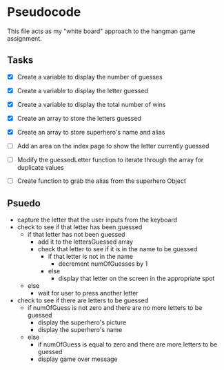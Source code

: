 # Pseudocode
This file acts as my "white board" approach to the hangman game assignment.

## Tasks
- [X] Create a variable to display the number of guesses
- [X] Create a variable to display the letter guessed
- [X] Create a variable to display the total number of wins
- [X] Create an array to store the letters guessed
- [X] Create an array to store superhero's name and alias
- [ ] Add an area on the index page to show the letter currently guessed
- [ ] Modify the guessedLetter function to iterate through the array for duplicate values
- [ ] Create function to grab the alias from the superhero Object


## Psuedo
* capture the letter that the user inputs from the keyboard
* check to see if that letter has been guessed
    - if that letter has not been guessed
        - add it to the lettersGuessed array
        - check that letter to see if it is in the name to be guessed
            - if that letter is not in the name
                - decrement numOfGuesses by 1
            - else
                - display that letter on the screen in the appropriate spot
    - else
        - wait for user to press another letter
* check to see if there are letters to be guessed
    - if numOfGuess is not zero and there are no more letters to be guessed
        - display the superhero's picture
        - display the superhero's name
    - else
        - if numOfGuess is equal to zero and there are more letters to be guessed
        - display game over message

